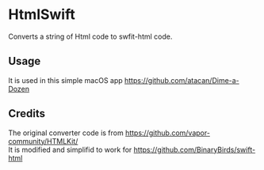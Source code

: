 # HtmlSwift
Converts a string of Html code to swfit-html code.
## Usage
It is used in this simple macOS app https://github.com/atacan/Dime-a-Dozen
## Credits
The original converter code is from https://github.com/vapor-community/HTMLKit/  
It is modified and simplifid to work for https://github.com/BinaryBirds/swift-html
